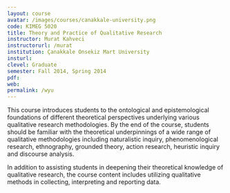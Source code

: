 ```yaml
---
layout: course
avatar: /images/courses/canakkale-university.png
code: KIMEG 5020
title: Theory and Practice of Qualitative Research
instructor: Murat Kahveci
instructorurl: /murat
institution: Çanakkale Onsekiz Mart University
insturl:
clevel: Graduate
semester: Fall 2014, Spring 2014
pdf:
web:
permalink: /wyu
---
```

This course introduces students to the ontological and epistemological foundations of different theoretical perspectives underlying various qualitative research methodologies. By the end of the course, students should be familiar with the theoretical underpinnings of a wide range of qualitative methodologies including naturalistic inquiry, phenomenological research, ethnography, grounded theory, action research, heuristic inquiry and discourse analysis.

In addition to assisting students in deepening their theoretical knowledge of qualitative research, the course content includes utilizing qualitative methods in collecting, interpreting and reporting data.
